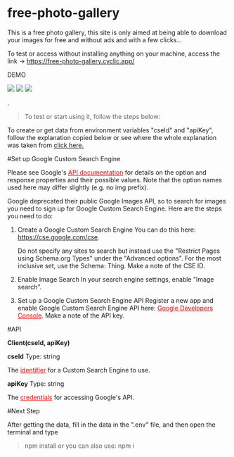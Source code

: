 # free-photo-gallery
This is a free photo gallery, this site is only aimed at being able to download your images for free and without ads and with a few clicks...

To test or access without installing anything on your machine, access the link -> https://free-photo-gallery.cyclic.app/

DEMO

<img src="https://i.postimg.cc/mgPhFhML/page-1.png" />
<img src="https://i.postimg.cc/cC1L1J0N/page-2.png" />
<img src="https://i.postimg.cc/1z6tJTJb/page-3.png" />
<p>.</p>

>To test or start using it, follow the steps below: 

To create or get data from environment variables "cseId" and "apiKey", follow the explanation copied below or see where the whole explanation was taken from <a href="https://www.npmjs.com/package/image-search-google" target="_blank">click here.</a>

#Set up Google Custom Search Engine

Please see Google's <a href="https://developers.google.com/custom-search/json-api/v1/reference/cse/list#parameters" target="_blank" style="color:red">API documentation</a> for details on the option and response properties and their possible values. Note that the option names used here may differ slightly (e.g. no img prefix).

Google deprecated their public Google Images API, so to search for images you need to sign up for Google Custom Search Engine. Here are the steps you need to do: 


1. Create a Google Custom Search Engine You can do this here: https://cse.google.com/cse.

    Do not specify any sites to search but instead use the "Restrict Pages using Schema.org Types" under the "Advanced options". For the most inclusive set, use the Schema: Thing. Make a note of the CSE ID.

2. Enable Image Search
In your search engine settings, enable "Image search".

3. Set up a Google Custom Search Engine API
Register a new app and enable Google Custom Search Engine API here: <a href="https://console.developers.google.com/" target="_blank" style="color:red">Google Developers Console</a>. Make a note of the API key.

#API

<strong>Client(cseId, apiKey)</strong>

<strong>cseId</strong>
Type: string

The <a href="https://developers.google.com/custom-search/json-api/v1/overview#prerequisites" target="_blank" style="color:red">identifier</a> for a Custom Search Engine to use.

<strong>apiKey</strong>
Type: string

The <a href="https://support.google.com/googleapi/answer/6158857?hl=en" target="_blank" style="color:red">credentials</a> for accessing Google's API.

#Next Step

After getting the data, fill in the data in the ".env" file, and then open the terminal and type

> npm install or you can also use: npm i